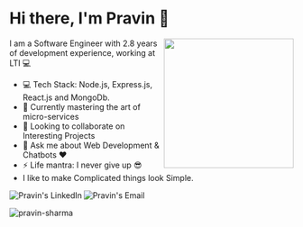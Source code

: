 # Hi there, I'm Pravin 👋
<img align='right' src="https://media.giphy.com/media/3o7qE1YN7aBOFPRw8E/giphy.gif" width="230">

I am a Software Engineer with 2.8 years of development experience, working at LTI :computer:<br>

- :computer: Tech Stack:  Node.js, Express.js,  React.js and MongoDb.
- 🌱 Currently mastering the art of micro-services
- 👯 Looking to collaborate on Interesting Projects
- 💬 Ask me about Web Development & Chatbots :heart:
- ⚡ Life mantra: I never give up :sunglasses:
- I like to make Complicated things look Simple.
<p>
<a href="https://www.linkedin.com/in/pravin--sharma/" target="_blank">
  <img align="left" alt="Pravin's LinkedIn" src="https://img.icons8.com/fluent/48/000000/linkedin.png" target='_blank'/>
</a>

<a href="mailto:pravinsharma9610@gmail.com" target="_blank">
  <img align="left" alt="Pravin's Email" src="https://img.icons8.com/fluent/48/000000/gmail--v1.png"/>
</a>
<p/>
<br/>
<p><img align="left" src="https://github-readme-stats.vercel.app/api?username=pravin-sharma&show_icons=true&locale=en" alt="pravin-sharma" /></p>
